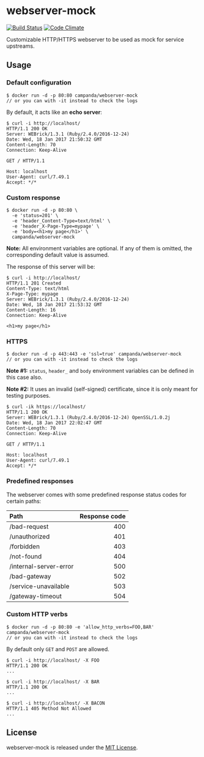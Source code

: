 # webserver-mock

[![Build Status](https://travis-ci.org/campanda/webserver-mock.svg?branch=master)](https://travis-ci.org/campanda/webserver-mock)
[![Code Climate](https://codeclimate.com/github/campanda/webserver-mock/badges/gpa.svg)](https://codeclimate.com/github/campanda/webserver-mock)

Customizable HTTP/HTTPS webserver to be used as mock for service upstreams.

## Usage

### Default configuration

    $ docker run -d -p 80:80 campanda/webserver-mock
    // or you can with -it instead to check the logs

By default, it acts like an __echo server__:

    $ curl -i http://localhost/
    HTTP/1.1 200 OK
    Server: WEBrick/1.3.1 (Ruby/2.4.0/2016-12-24)
    Date: Wed, 18 Jan 2017 21:50:32 GMT
    Content-Length: 70
    Connection: Keep-Alive

    GET / HTTP/1.1

    Host: localhost
    User-Agent: curl/7.49.1
    Accept: */*

### Custom response

    $ docker run -d -p 80:80 \
      -e 'status=201' \
      -e 'header_Content-Type=text/html' \
      -e 'header_X-Page-Type=mypage' \
      -e 'body=<h1>my page</h1>' \
      campanda/webserver-mock

__Note:__ All environment variables are optional. If any of them is omitted,
the corresponding default value is assumed.

The response of this server will be:

    $ curl -i http://localhost/
    HTTP/1.1 201 Created
    Content-Type: text/html
    X-Page-Type: mypage
    Server: WEBrick/1.3.1 (Ruby/2.4.0/2016-12-24)
    Date: Wed, 18 Jan 2017 21:53:32 GMT
    Content-Length: 16
    Connection: Keep-Alive

    <h1>my page</h1>

### HTTPS

    $ docker run -d -p 443:443 -e 'ssl=true' campanda/webserver-mock
    // or you can with -it instead to check the logs

__Note #1:__ `status`, `header_` and `body` environment variables can be defined
in this case also.

__Note #2:__ It uses an invalid (self-signed) certificate, since it is only meant
for testing purposes.

    $ curl -ik https://localhost/
    HTTP/1.1 200 OK
    Server: WEBrick/1.3.1 (Ruby/2.4.0/2016-12-24) OpenSSL/1.0.2j
    Date: Wed, 18 Jan 2017 22:02:47 GMT
    Content-Length: 70
    Connection: Keep-Alive

    GET / HTTP/1.1

    Host: localhost
    User-Agent: curl/7.49.1
    Accept: */*

### Predefined responses

The webserver comes with some predefined response status codes for certain paths:

| Path                    | Response code |
| :---                    |          ---: |
| /bad-request            | 400           |
| /unauthorized           | 401           |
| /forbidden              | 403           |
| /not-found              | 404           |
| /internal-server-error  | 500           |
| /bad-gateway            | 502           |
| /service-unavailable    | 503           |
| /gateway-timeout        | 504           |

### Custom HTTP verbs

    $ docker run -d -p 80:80 -e 'allow_http_verbs=FOO,BAR' campanda/webserver-mock
    // or you can with -it instead to check the logs

By default only `GET` and `POST` are allowed.

    $ curl -i http://localhost/ -X FOO
    HTTP/1.1 200 OK
    ...

    $ curl -i http://localhost/ -X BAR
    HTTP/1.1 200 OK
    ...

    $ curl -i http://localhost/ -X BACON
    HTTP/1.1 405 Method Not Allowed
    ...

## License

webserver-mock is released under the [MIT License][0].

[0]: http://www.opensource.org/licenses/MIT
